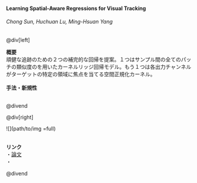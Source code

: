#### Learning Spatial-Aware Regressions for Visual Tracking
###### Chong Sun, Huchuan Lu, Ming-Hsuan Yang

@div[left]

__概要__<br>
頑健な追跡のための２つの補完的な回帰を提案。１つはサンプル間の全てのパッチの類似度のを用いたカーネルリッジ回帰モデル。もう１つは各出力チャンネルがターゲットの特定の領域に焦点を当てる空間正規化カーネル。<br>
<br>
__手法・新規性__<br>
<br>


@divend

@div[right]

![](path/to/img =full)<br>
<br>

__リンク__<br>
・[論文](https://arxiv.org/pdf/1706.07457.pdf)<br>
・[](url)<br>

@divend